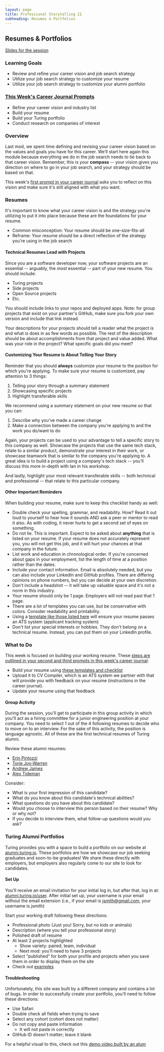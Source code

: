```yaml
---
layout: page
title: Professional Storytelling II
subheading: Resumes & Portfolios
---
```


## Resumes & Portfolios

[Slides for the session](https://docs.google.com/presentation/d/17sz_0Je9OQfvqQ-NEC3UOMS4wBuKdrhNPqXZVXfP9uc/edit?usp=sharing)

### Learning Goals
* Review and refine your career vision and job search strategy
* Utilize your job search strategy to customize your resume
* Utilize your job search strategy to customize your alumni portfolio

### [This Week's Career Journal Prompts](https://github.com/turingschool/career-development-curriculum-site/blob/master/module_three/mod3_career_journal_prompts.md#week-1)
* Refine your career vision and industry list
* Build your resume
* Build your Turing portfolio
* Conduct research on companies of interest

### Overview
Last mod, we spent time defining and revising your career vision based on the values and goals you have for this career. We’ll start here again this module because everything we do in the job search needs to tie back to that career vision. Remember, this is your **compass** -- your vision gives you direction on where to go in your job search, and your strategy should be based on that.

This week's [first prompt in your career journal](https://github.com/turingschool/career-development-curriculum-site/blob/master/module_three/mod3_career_journal_prompts.md#week-1) asks you to reflect on this vision and make sure it's still aligned with what you want. 

### Resumes
It's important to know what your career vision is and the strategy you're utilizing to put it into place because these are the foundations for your resume. 

* Common misconception: Your resume should be one-size-fits-all
* Reframe: Your resume should be a direct reflection of the strategy you’re using in the job search

#### Technical Resumes Lead with Projects
Since you are a software developer now, your software projects are an essential -- arguably, the *most* essential -- part of your new resume. You should include:

* Turing projects
* Side projects
* Open Source projects
* Etc.

You should include links to your repos and deployed apps. Note: for group projects that exist on your partner's GitHub, make sure you fork your own version and include that link instead. 

Your descriptions for your projects should tell a reader what the project is and what is does in as few words as possible. The rest of the description should be about accomplishments from that project and value added. What was your role in the project? What specific goals did you meet?

#### Customizing Your Resume is About Telling Your Story
Reminder that you should **always** customize your resume to the position for which you're applying. To make sure your resume is customized, pay attention to 3 things:

1. Telling your story through a summary statement
2. Showcasing specific projects
3. Highlight transferable skills

We recommend using a summary statement on your new resume so that you can: 

1. Describe why you've made a career change
2. Make a connection between the company you're applying to and the work you do/want to do

Again, your projects can be used to your advantage to tell a specific story to this company as well. Showcase the projects that use the same tech stack, relate to a similar product, demonstrate your interest in their work, or showcase teamwork that is similar to the company you're applying to. A great idea is to build a project using a company's tech stack -- you'll discuss this more in-depth with Ian in his workshop.

And lastly, highlight your most relevant transferable skills -- both technical and professional -- that relate to this particular company.

#### Other Important Reminders
When building your resume, make sure to keep this checklist handy as well:

* Double check your spelling, grammar, and readability. How? Read it out loud to yourself to hear how it sounds AND ask a peer or mentor to read it also. As with coding, it never hurts to get a second set of eyes on something.
* Do not lie. This is important. Expect to be asked about **anything** that is listed on your resume. If your resume does not accurately represent you, you will not get this job, and it will hurt your chances at that company in the future.
* List work and education in chronological order. If you're concerned about gaps in your employment, list the length of time at a position rather than the dates.
* Include your contact information. Email is absolutely needed, but you can also include your LinkedIn and GitHub profiles. There are differing opinions on phone numbers, but you can decide at your own discretion.
* Don't include a headshot -- it will take up valuable space and it's not a norm in this industry.
* Your resume should only be 1 page. Employers will not read past that 1 page.
* There are a lot of templates you can use, but be conservative with colors. Consider readability and printability.
* Using a [template like those listed here](https://github.com/turingschool/career-development-curriculum-site/blob/master/resources/resume_resources.md) will ensure your resume passes an ATS system (applicant tracking system)
* Don't list your special interests or hobbies. They don't belong on a technical resume. Instead, you can put them on your LinkedIn profile. 

### What to Do
This week is focused on building your working resume. These [steps are outlined in your second and third prompts in this week's career journal](https://github.com/turingschool/career-development-curriculum-site/blob/master/module_three/mod3_career_journal_prompts.md#week-1):

* Build your resume using [these templates and checklist](https://github.com/turingschool/career-development-curriculum-site/blob/master/resources/resume_resources.md)
* Upload it to CV Compiler, which is an ATS system we partner with that will provide you with feedback on your resume (instructions in the career journal).
* Update your resume using that feedback

#### Group Activity
During the session, you'll get to participate in this group activity in which you'll act as a hiring committee for a junior engineering position at your company. You need to select 1 out of the 4 following resumes to decide who to move on to an interview. For the sake of this activity, the position is language agnostic. All of these are the first technical resumes of Turing alumni.

Review these alumni resumes:

* [Erin Pintozzi](https://alumni.turing.io/sites/default/files/resumes/Erin%27s%20Resume%20020917.pdf)
* [Torie Joy-Warren](https://alumni.turing.io/sites/default/files/resumes/torie_joy_warren.pdf)
* [Andrew James](https://github.com/turingschool/career-development-curriculum/blob/master/files/Andrew%20James%20Resume.pdf)
* [Alex Tideman](https://alumni.turing.io/sites/default/files/resumes/alex_tideman.pdf)

Consider: 

* What is your first impression of this candidate?
* What do you know about this candidate's technical abilities? 
* What questions do you have about this candidate?
* Would you choose to interview this person based on their resume? Why or why not?
* If you decide to interview them, what follow-up questions would you ask? 

### Turing Alumni Portfolios
Turing provides you with a space to build a portfolio on our website at [alumni.turing.io](https://alumni.turing.io/). These portfolios are how we showcase our job seeking graduates and soon-to-be graduates! We share these directly with employers, but employers also regularly come to our site to look for candidates.

#### Set Up
You'll receive an email invitation for your initial log in, but after that, log in at: [alumni.turing.io/user](https://alumni.turing.io/user). After initial set up, your username is your email without the email extension (i.e., if your email is jsmith@gmail.com, your username is jsmith)

Start your working draft following these directions:

* Professional photo (Just you! Sorry, but no kids or animals)
* Description (where you tell your professional story)
* Polished draft of resume
* At least 2 projects highlighted
  * Show variety: paired, team, individual
  * Next mod: you’ll need to have 3 projects
* Select “published” for both your profile and projects when you save them in order to display them on the site
* Check out [examples](https://alumni.turing.io/)

#### Troubleshooting
Unfortunately, this site was built by a different company and contains a lot of bugs. In order to successfully create your portfolio, you'll need to follow these directions:

* Use Safari
* Double check all fields when trying to save
* Select any cohort (cohort does not matter)
* Do not copy and paste information 
  * It will not paste in correctly
* GitHub ID doesn't matter; leave it blank

For a helpful visual to this, check out this [demo video built by an alum](https://www.youtube.com/watch?v=v7J5cYJ24hU&feature=youtu.be)

